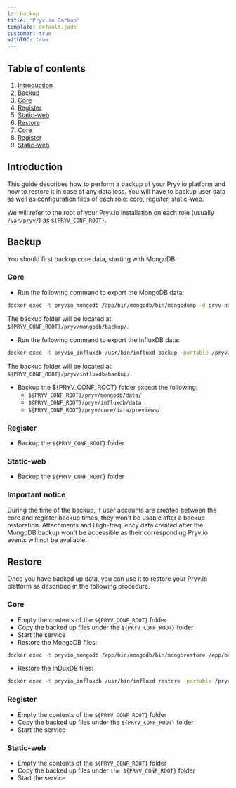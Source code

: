 ```yaml
---
id: backup
title: 'Pryv.io Backup'
template: default.jade
customer: true
withTOC: true
---
```


## Table of contents <!-- omit in toc -->
<!-- no toc -->
1. [Introduction](#introduction)
2. [Backup](#backup)
  1. [Core](#core)
  2. [Register](#register)
  3. [Static-web](#static-web)
3. [Restore](#restore)
  1. [Core](#core)
  2. [Register](#register)
  3. [Static-web](#static-web)


## Introduction

This guide describes how to perform a backup of your Pryv.io platform and how to restore it in case of any data loss. You will have to backup user data as well as configuration files of each role: core, register, static-web.

We will refer to the root of your Pryv.io installation on each role (usually `/var/pryv/`) as `${PRYV_CONF_ROOT}`.

## Backup

You should first backup core data, starting with MongoDB.

### Core

- Run the following command to export the MongoDB data:  

```bash
docker exec -t pryvio_mongodb /app/bin/mongodb/bin/mongodump -d pryv-node -o /app/backup/
```

The backup folder will be located at: `${PRYV_CONF_ROOT}/pryv/mongodb/backup/`.

- Run the following command to export the InfluxDB data:  

```bash
docker exec -t pryvio_influxdb /usr/bin/influxd backup -portable /pryv/backup/
```

The backup folder will be located at: `${PRYV_CONF_ROOT}/pryv/influxdb/backup/`.

- Backup the ${PRYV_CONF_ROOT} folder except the following:
    - `${PRYV_CONF_ROOT}/pryv/mongodb/data/`
    - `${PRYV_CONF_ROOT}/pryv/influxdb/data`
    - `${PRYV_CONF_ROOT}/pryv/core/data/previews/`

### Register

- Backup the `${PRYV_CONF_ROOT}` folder

### Static-web

- Backup the `${PRYV_CONF_ROOT}` folder  

### Important notice

During the time of the backup, if user accounts are created between the core and register backup times, they won't be usable after a backup restoration. Attachments and High-frequency data created after the MongoDB backup won't be accessible as their corresponding Pryv.io events will not be available.

## Restore

Once you have backed up data, you can use it to restore your Pryv.io platform as described in the following procedure.

### Core

- Empty the contents of the `${PRYV_CONF_ROOT}` folder  
- Copy the backed up files under the `${PRYV_CONF_ROOT}` folder  
- Start the service  
- Restore the MongoDB files:

```bash
docker exec -t pryvio_mongodb /app/bin/mongodb/bin/mongorestore /app/backup/
```

- Restore the InDuxDB files:  

```bash
docker exec -t pryvio_influxdb /usr/bin/influxd restore -portable /pryv/backup/
```

### Register

- Empty the contents of the `${PRYV_CONF_ROOT}` folder  
- Copy the backed up files under the `${PRYV_CONF_ROOT}` folder  
- Start the service  

### Static-web

- Empty the contents of the `${PRYV_CONF_ROOT}` folder  
- Copy the backed up files under `the ${PRYV_CONF_ROOT}` folder  
- Start the service  
